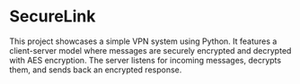 # SecureLink
This project showcases a simple VPN system using Python. It features a client-server model where messages are securely encrypted and decrypted with AES encryption. The server listens for incoming messages, decrypts them, and sends back an encrypted response.
